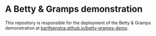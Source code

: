 # A Betty & Gramps demonstration

This repository is responsible for the deployment of the Betty & Gramps demonstration at
[bartfeenstra.github.io/betty-gramps-demo](https://bartfeenstra.github.io/betty-gramps-demo/).
